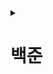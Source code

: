 <details>
<summary><h1>백준</h1></summary>

---

<details>
<summary><h2>[GOLD] 문제 목록</h2></summary>

 <details>
  <summary>
   <h3> 2636번 - 치즈 </h3>
  </summary>

- 출처: [ 백준 ](https://www.acmicpc.net/problem/2636)
- 문제 유형:
    - 구현
    - 그래프 이론
    - 그래프 탐색
    - 시뮬레이션
    - 너비 우선 탐색
    - 격자 그래프
- 난이도: 골드 4
- 과제 날짜 : 2025년 08월 04일
- 과제 완료 날짜 : 2025년 08월 05일
</details>

---

 <details>
  <summary>
   <h3> 16927번 - 배열 돌리기 2 </h3>
  </summary>

- 출처: [ 백준 ](https://www.acmicpc.net/problem/16927)
- 문제 유형:
    - 구현
- 난이도: 골드 5
- 과제 날짜 : 2025년 08월 06일
- 과제 완료 날짜 : 2025년 08월 08일
</details>

---

 <details>
  <summary>
   <h3> 16935번 - 배열 돌리기 3 </h3>
  </summary>

- 출처: [ 백준 ](https://www.acmicpc.net/problem/16935)
- 문제 유형:
    - 구현
- 난이도: 골드 5
- 과제 날짜 : 2025년 08월 08일
- 과제 완료 날짜 : 2025년 08월 13일
</details>

---

 <details>
  <summary>
   <h3> 17144번 - 미세먼지 안녕! </h3>
  </summary>

- 출처: [ 백준 ](https://www.acmicpc.net/problem/17144)
- 문제 유형:
    - 구현
    - 시뮬레이션
- 난이도: 골드 4
- 과제 날짜 : 2025년 0?월 ?일
- 과제 완료 날짜 : 2025년 08월 13일
</details>

---

 <details>
  <summary>
   <h3> 1074번 - Z </h3>
  </summary>

- 출처: [ 백준 ](https://www.acmicpc.net/problem/1074)
- 문제 유형:
    - 분할 정복
    - 재귀
- 난이도: 골드 5
- 과제 날짜 : 2025년 0?월 ?일
- 과제 완료 날짜 : 2025년 08월 14일
</details>

---

 <details>
  <summary>
   <h3> 2448번 - 별 찍기 - 11 </h3>
  </summary>

- 출처: [ 백준 ](https://www.acmicpc.net/problem/2448)
- 문제 유형:
    - 재귀
- 난이도: 골드 4
- 과제 날짜 : 2025년 0?월 ?일
- 과제 완료 날짜 : 2025 08월 25일
</details>

---

 <details>
  <summary>
   <h3> 10993번 - 별 찍기 - 18 </h3>
  </summary>

- 출처: [ 백준 ](https://www.acmicpc.net/problem/10993)
- 문제 유형:
    - 구현
    - 재귀
- 난이도: 골드 4
- 과제 날짜 : 2025년 0?월 ?일
- 과제 완료 날짜 :
</details>

---

 <details>
  <summary>
   <h3> 17471번 - 게리맨더링 </h3>
  </summary>

- 출처: [ 백준 ](https://www.acmicpc.net/problem/17471)
- 문제 유형:
    - 수학
    - 그래프 이론
    - 브루트포스 알고리즘
    - 그래프 탐색
    - 조합론
    - 너비 우선 탐색
    - 깊이 우선 탐색
    - 비트마스킹
- 난이도: 골드 3
- 과제 날짜 : 2025년 0?월 ?일
- 과제 완료 날짜 :
</details>

---

 <details>
  <summary>
   <h3> 11559번 - Puyo Puyo </h3>
  </summary>

- 출처: [ 백준 ](https://www.acmicpc.net/problem/11559)
- 문제 유형:
    - 구현
    - 그래프 이론
    - 그래프 탐색
    - 시뮬레이션
    - 너비 우선 탐색
- 난이도: 골드 4
- 과제 날짜 : 2025년 0?월 ?일
- 과제 완료 날짜 : 2025년 0?월 ?일
</details>

---

 <details>
  <summary>
   <h3> 9663번 - N-Queen </h3>
  </summary>

- 출처: [ 백준 ](https://www.acmicpc.net/problem/9663)
- 문제 유형:
    - 브루트포스 알고리즘
    - 백트래킹
- 난이도: 골드 4
- 과제 날짜 : 2025년 0?월 ?일
- 과제 완료 날짜 : 2025년 09월 02일
</details>

---

 <details>
  <summary>
   <h3> 10026번 - 적록색약 </h3>
  </summary>

- 출처: [ 백준 ](https://www.acmicpc.net/problem/10026)
- 문제 유형:
    - 그래프 이론
    - 그래프 탐색
    - 너비 우선 탐색
    - 깊이 우선 탐색
    - 격자 그래프
- 난이도: 골드 5
- 시작 날짜 : 2025년 09월 04일
- 완료 날짜 : 2025년 09월 04일
</details>

---

 <details>
  <summary>
   <h3> 1987번 - 알파벳 </h3>
  </summary>

- 출처: [ 백준 ](https://www.acmicpc.net/problem/1987)
- 문제 유형:
    - 그래프 이론
    - 그래프 탐색
    - 깊이 우선 탐색
    - 백트래킹
    - 격자 그래프
- 난이도: 골드 4
- 시작 날짜 : 2025년 09월 05일
- 완료 날짜 : 2025년 09월 05일
</details>

---

 <details>
  <summary>
   <h3> 1707번 - 이분 그래프 (다시 풀어보기 / 풀이 참고)</h3>
  </summary>

- 출처: [ 백준 ](https://www.acmicpc.net/problem/1707)
- 문제 유형:
    - 그래프 이론
    - 그래프 탐색
    - 너비 우선 탐색
    - 깊이 우선 탐색
    - 이분 그래프
- 난이도: 골드 4
- 시작 날짜 : 2025년 09월 08일
- 완료 날짜 : 2025년 09월 08일
</details>

---

 <details>
  <summary>
   <h3> 11729번 - 하노이 탑 이동 순서 (다시 풀어보기 / 풀이 참고)</h3>
  </summary>

- 출처: [ 백준 ](https://www.acmicpc.net/problem/11729)
- 문제 유형:
  - 재귀
- 난이도: 골드 5
- 시작 날짜 : 2025년 09월 12일
- 완료 날짜 : 2025년 09월 12일
</details>

---

 <details>
  <summary>
   <h3> 1461번 - 도서관</h3>
  </summary>

- 출처: [ 백준 ](https://www.acmicpc.net/problem/1461)
- 문제 유형:
  - 그리디
  - 정렬 알고리즘
- 난이도: 골드 4
- 시작 날짜 : 2025년 09월 12일
- 완료 날짜 : 
</details>

---

 <details>
  <summary>
   <h3> 7576번 - 토마토</h3>
  </summary>

- 출처: [ 백준 ](https://www.acmicpc.net/problem/7576)
- 문제 유형:
  - 그래프 이론
  - 그래프 탐색
  - 너비 우선 탐색
  - 최단 경로
  - 격자 그래프
- 난이도: 골드 5
- 시작 날짜 : 2025년 09월 24일
- 완료 날짜 : 2025년 09월 24일
</details>

---

 <details>
  <summary>
   <h3> 2206번 - 벽 부수고 이동하기</h3>
  </summary>

- 출처: [ 백준 ](https://www.acmicpc.net/problem/2206)
- 문제 유형:
  - 그래프 이론
  - 그래프 탐색
  - 너비 우선 탐색
  - 격자 그래프
- 난이도: 골드 3
- 시작 날짜 : 2025년 10월 14일
- 완료 날짜 : 2025년 10월 14일
</details>

---

 <details>
  <summary>
   <h3> 7569번 - 토마토</h3>
  </summary>

- 출처: [ 백준 ](https://www.acmicpc.net/problem/7569)
- 문제 유형:
  - 그래프 이론
  - 그래프 탐색
  - 너비 우선 탐색
  - 최단 경로
  - 격자 그래프
- 난이도: 골드 5
- 시작 날짜 : 2025년 10월 14일
- 완료 날짜 : 2025년 10월 14일
</details>

---

 <details>
  <summary>
   <h3> 1806번 - 부분합</h3>
  </summary>

- 출처: [ 백준 ](https://www.acmicpc.net/problem/1806)
- 문제 유형:
  - 누적 합
  - 두 포인터
- 난이도: 골드 4
- 시작 날짜 : 2025년 10월 17일
- 완료 날짜 : 2025년 10월 17일
</details>

---

 <details>
  <summary>
   <h3> 10986번 - 나머지 합</h3>
  </summary>

- 출처: [ 백준 ](https://www.acmicpc.net/problem/10986)
- 문제 유형:
  - 수학
  - 누적 합
- 난이도: 골드 3
- 시작 날짜 : 2025년 10월 17일
- 완료 날짜 : 2025년 10월 17일
- 비고 : 제미나이 이용해서 풀었음 나중에 다시 풀어보기
</details>

---

 <details>
  <summary>
   <h3> 1197번 - 최소 스패닝 트리</h3>
  </summary>

- 출처: [ 백준 ](https://www.acmicpc.net/problem/1197)
- 문제 유형:
  - 그래프 이론
  - 최소 스패닝 트리
- 난이도: 골드 4
- 시작 날짜 : 2025년 10월 22일
- 완료 날짜 : 2025년 10월 23일
- 비고 : 크루스칼, 프림 연습으로 코드 두개
</details>

---

 <details>
  <summary>
   <h3> 20207번 - 달력</h3>
  </summary>

- 출처: [ 백준 ](https://www.acmicpc.net/problem/20207)
- 문제 유형:
  - 구현
  - 그리디 알고리즘
  - 정렬
  - 차분 배열 트릭
- 난이도: 골드 5
- 시작 날짜 : 2025년 5월 23일
- 완료 날짜 : 2025년 5월 23일
- 비고 : 다시 풀어보기
</details>

---

 <details>
  <summary>
   <h3> 18808번 - 스티커 붙이기</h3>
  </summary>

- 출처: [ 백준 ](https://www.acmicpc.net/problem/18808)
- 문제 유형:
  - 구현
  - 브루트포스 알고리즘
  - 시뮬레이션
- 난이도: 골드 3
- 시작 날짜 : 2025년 10월 28일
- 완료 날짜 : 2025년 10월 28일
</details>

---

 <details>
  <summary>
   <h3> 20058번 - 마법사 상어와 파이어스톰</h3>
  </summary>

- 출처: [ 백준 ](https://www.acmicpc.net/problem/20058)
- 문제 유형:
  - 구현
  - 그래프 이론
  - 그래프 탐색
  - 시뮬레이션
  - 너비 우선 탐색
  - 깊이 우선 탐색
- 난이도: 골드 3
- 시작 날짜 : 2025년 10월 29일
- 완료 날짜 : 2025년 10월 29일
</details>

---

<h3> 골드 마지막

</details>

---

<details>
<summary><h2>[SILVER] 문제 목록</h2></summary>

 <details>
  <summary>
   <h3> 2667번 - 단지번호붙이기 </h3>
  </summary>

- 출처: [ 백준 ](https://www.acmicpc.net/problem/2667)
- 문제 유형:
    - 그래프 이론
    - 그래프 탐색
    - 너비 우선 탐색
    - 깊이 우선 탐색
    - 격자 그래프
    - 플러드 필
- 난이도: 실버 1
- 과제 날짜 : 2025년 08월 05일
- 과제 완료 날짜 : 2025년 08월 05일
</details>

---

 <details>
  <summary>
   <h3> 2630번 - 색종이 만들기 </h3>
  </summary>

- 출처: [ 백준 ](https://www.acmicpc.net/problem/2630)
- 문제 유형:
    - 분할 정복
    - 재귀
- 난이도: 실버 2
- 과제 날짜 : 2025년 08월 05일
- 과제 완료 날짜 : 2025년 08월 13일
</details>

---

 <details>
  <summary>
   <h3> 1913번 - 달팽이 </h3>
  </summary>

- 출처: [ 백준 ](https://www.acmicpc.net/problem/1913)
- 문제 유형:
    - 구현
- 난이도: 실버 3
- 과제 날짜 : 2025년 08월 06일
- 과제 완료 날짜 : 2025년 08월 06일
</details>

---

 <details>
  <summary>
   <h3> 15649번 - N과 M (1) </h3>
  </summary>

- 출처: [ 백준 ](https://www.acmicpc.net/problem/15649)
- 문제 유형:
    - 백트래킹
- 난이도: 실버 3
- 과제 날짜 : 2025년 08월 06일
- 과제 완료 날짜 : 2025년 08월 08일
</details>

---

 <details>
  <summary>
   <h3> 2961번 - 도영이가 만든 맛있는 음식 </h3>
  </summary>

- 출처: [ 백준 ](https://www.acmicpc.net/problem/2961)
- 문제 유형:
    - 브루트포스 알고리즘
    - 비트마스킹
    - 백트래킹
- 난이도: 실버 2
- 과제 날짜 : 2025년 0?월 ?일
- 과제 완료 날짜 : 2025년 08월 27일
</details>

---

 <details>
  <summary>
   <h3> 15650번 - N과 M (2) </h3>
  </summary>

- 출처: [ 백준 ](https://www.acmicpc.net/problem/15650)
- 문제 유형:
    - 백트래킹
- 난이도: 실버 3
- 과제 날짜 : 2025년 0?월 ?일
- 과제 완료 날짜 : 2025년 09월 02일
</details>

---

 <details>
  <summary>
   <h3> 15651번 - N과 M (3) </h3>
  </summary>

- 출처: [ 백준 ](https://www.acmicpc.net/problem/15651)
- 문제 유형:
    - 백트래킹
- 난이도: 실버 3
- 과제 날짜 : 2025년 0?월 ?일
- 과제 완료 날짜 : 2025년 09월 02일
</details>

---

 <details>
  <summary>
   <h3> 15652번 - N과 M (4) </h3>
  </summary>

- 출처: [ 백준 ](https://www.acmicpc.net/problem/15652)
- 문제 유형:
    - 백트래킹
- 난이도: 실버 3
- 과제 날짜 : 2025년 0?월 ?일
- 과제 완료 날짜 : 2025년 09월 02일
</details>

---

 <details>
  <summary>
   <h3> 1992번 - 쿼드트리 </h3>
  </summary>

- 출처: [ 백준 ](https://www.acmicpc.net/problem/1992)
- 문제 유형:
    - 분할 정복
    - 재귀
- 난이도: 실버 1
- 시작 날짜 : 2025년 09월 04일
- 완료 날짜 : 2025년 09월 04일
</details>

---

 <details>
  <summary>
   <h3> 2606번 - 바이러스 </h3>
  </summary>

- 출처: [ 백준 ](https://www.acmicpc.net/problem/2606)
- 문제 유형:
    - 그래프 이론
    - 그래프 탐색
    - 너비 우선 탐색
    - 깊이 우선 탐색
- 난이도: 실버 3
- 시작 날짜 : 2025년 09월 04일
- 완료 날짜 : 2025년 09월 04일
</details>

---

 <details>
  <summary>
   <h3> 11725번 - 트리의 부모 찾기 </h3>
  </summary>

- 출처: [ 백준 ](https://www.acmicpc.net/problem/11725)
- 문제 유형:
    - 그래프 이론
    - 그래프 탐색
    - 트리
    - 너비 우선 탐색
    - 깊이 우선 탐색
- 난이도: 실버 2
- 시작 날짜 : 2025년 09월 04일
- 완료 날짜 : 2025년 09월 04일
</details>

---

 <details>
  <summary>
   <h3> 2468번 - 안전 영역 </h3>
  </summary>

- 출처: [ 백준 ](https://www.acmicpc.net/problem/2468)
- 문제 유형:
    - 그래프 이론
    - 브루트포스 알고리즘
    - 그래프 탐색
    - 너비 우선 탐색
    - 깊이 우선 탐색
    - 격자 그래프
- 난이도: 실버 1
- 시작 날짜 : 2025년 09월 04일
- 완료 날짜 : 2025년 09월 04일
</details>

---

 <details>
  <summary>
   <h3> 4963번 - 섬의 개수 </h3>
  </summary>

- 출처: [ 백준 ](https://www.acmicpc.net/problem/4963)
- 문제 유형:
    - 그래프 이론
    - 그래프 탐색
    - 너비 우선 탐색
    - 깊이 우선 탐색
    - 격자 그래프
    - 플러드 필
- 난이도: 실버 2
- 시작 날짜 : 2025년 09월 05일
- 완료 날짜 : 2025년 09월 05일
</details>

---

 <details>
  <summary>
   <h3> 2583번 - 영역 구하기 </h3>
  </summary>

- 출처: [ 백준 ](https://www.acmicpc.net/problem/2583)
- 문제 유형:
    - 그래프 이론
    - 그래프 탐색
    - 너비 우선 탐색
    - 깊이 우선 탐색
    - 격자 그래프
    - 플러드 필
- 난이도: 실버 1
- 시작 날짜 : 2025년 09월 05일
- 완료 날짜 : 2025년 09월 05일
</details>

---

 <details>
  <summary>
   <h3> 2644번 - 촌수계산 </h3>
  </summary>

- 출처: [ 백준 ](https://www.acmicpc.net/problem/2644)
- 문제 유형:
    - 그래프 이론
    - 그래프 탐색
    - 너비 우선 탐색
    - 깊이 우선 탐색
- 난이도: 실버 2
- 시작 날짜 : 2025년 09월 05일
- 완료 날짜 : 2025년 09월 05일
</details>

---

 <details>
  <summary>
   <h3> 2839번 - 설탕 배달</h3>
  </summary>

- 출처: [ 백준 ](https://www.acmicpc.net/problem/2839)
- 문제 유형:
    - 수학
    - 다이나믹 프로그래밍
    - 그리디 알고리즘
- 난이도: 실버 4
- 시작 날짜 : 2025년 09월 08일
- 완료 날짜 : 2025년 09월 08일
</details>

---

 <details>
  <summary>
   <h3> 1463번 - 1로 만들기</h3>
  </summary>

- 출처: [ 백준 ](https://www.acmicpc.net/problem/1463)
- 문제 유형:
    - 다이나믹 프로그래밍
- 난이도: 실버 3
- 시작 날짜 : 2025년 09월 08일
- 완료 날짜 : 2025년 09월 08일
</details>

---

 <details>
  <summary>
   <h3> 7562번 - 나이트의 이동</h3>
  </summary>

- 출처: [ 백준 ](https://www.acmicpc.net/problem/7562)
- 문제 유형:
  - 그래프 이론
  - 그래프 탐색
  - 너비 우선 탐색
  - 최단 경로
  - 격자 그래프
- 난이도: 실버 1
- 시작 날짜 : 2025년 09월 30일
- 완료 날짜 : 2025년 09월 30일
</details>

---

 <details>
  <summary>
   <h3> 1926번 - 그림</h3>
  </summary>

- 출처: [ 백준 ](https://www.acmicpc.net/problem/1926)
- 문제 유형:
  - 그래프 이론
  - 그래프 탐색
  - 너비 우선 탐색
  - 깊이 우선 탐색
  - 격자 그래프
  - 플러드 필
- 난이도: 실버 1
- 시작 날짜 : 2025년 09월 30일
- 완료 날짜 : 2025년 09월 30일
</details>

---

 <details>
  <summary>
   <h3> 11659번 - 구간 합 구하기 4</h3>
  </summary>

- 출처: [ 백준 ](https://www.acmicpc.net/problem/11659)
- 문제 유형:
  - 누적 합
- 난이도: 실버 3
- 시작 날짜 : 2025년 10월 16일
- 완료 날짜 : 2025년 10월 16일
</details>

---

 <details>
  <summary>
   <h3> 11660번 - 구간 합 구하기 5</h3>
  </summary>

- 출처: [ 백준 ](https://www.acmicpc.net/problem/11660)
- 문제 유형:
  - 다이나믹 프로그래밍
  - 누적 합
- 난이도: 실버 1
- 시작 날짜 : 2025년 10월 16일
- 완료 날짜 : 2025년 10월 16일
</details>

---

 <details>
  <summary>
   <h3> 2559번 - 수열</h3>
  </summary>

- 출처: [ 백준 ](https://www.acmicpc.net/problem/2559)
- 문제 유형:
  - 누적 합
  - 두 포인터
  - 슬라이딩 윈도우
- 난이도: 실버 3
- 시작 날짜 : 2025년 10월 16일
- 완료 날짜 : 2025년 10월 16일
</details>

---

 <details>
  <summary>
   <h3> 2003번 - 수들의 합 2</h3>
  </summary>

- 출처: [ 백준 ](https://www.acmicpc.net/problem/2003)
- 문제 유형:
  - 브루트포스 알고리즘
  - 누적 합
  - 두 포인터
- 난이도: 실버 4
- 시작 날짜 : 2025년 10월 17일
- 완료 날짜 : 2025년 10월 17일
</details>

---

 <details>
  <summary>
   <h3> 2167번 - 2차원 배열의 합</h3>
  </summary>

- 출처: [ 백준 ](https://www.acmicpc.net/problem/2167)
- 문제 유형:
  - 구현
  - 누적 합
- 난이도: 실버 5
- 시작 날짜 : 2025년 10월 17일
- 완료 날짜 : 2025년 10월 17일
</details>

---

 <details>
  <summary>
   <h3> 9017번 - 크로스 컨트리</h3>
  </summary>

- 출처: [ 백준 ](https://www.acmicpc.net/problem/9017)
- 문제 유형:
  - 구현
- 난이도: 실버 3
- 시작 날짜 : 2025년 10월 18일
- 완료 날짜 : 2025년 10월 18일
</details>

---

 <details>
  <summary>
   <h3> 10828번 - 스택</h3>
  </summary>

- 출처: [ 백준 ](https://www.acmicpc.net/problem/10828)
- 문제 유형:
  - 구현
  - 자료 구조
  - 스택
- 난이도: 실버 4
- 시작 날짜 : 2025년 10월 19일
- 완료 날짜 : 2025년 10월 19일
</details>

---

 <details>
  <summary>
   <h3> 4673번 - 셀프 넘버</h3>
  </summary>

- 출처: [ 백준 ](https://www.acmicpc.net/problem/4673)
- 문제 유형:
  - 수학
  - 구현
  - 브루트포스 알고리즘
- 난이도: 실버 5
- 시작 날짜 : 2025년 10월 19일
- 완료 날짜 : 2025년 10월 19일
</details>

---

 <details>
  <summary>
   <h3> 10773번 - 제로</h3>
  </summary>

- 출처: [ 백준 ](https://www.acmicpc.net/problem/10773)
- 문제 유형:
  - 구현
  - 자료 구조
  - 스택
- 난이도: 실버 4
- 시작 날짜 : 2025년 10월 19일
- 완료 날짜 : 2025년 10월 19일
</details>

---

 <details>
  <summary>
   <h3> 1018번 - 체스판 다시 칠하기</h3>
  </summary>

- 출처: [ 백준 ](https://www.acmicpc.net/problem/1018)
- 문제 유형:
  - 구현
  - 브루트포스 알고리즘
- 난이도: 실버 3
- 시작 날짜 : 2025년 10월 20일
- 완료 날짜 : 2025년 10월 20일
</details>

---

 <details>
  <summary>
   <h3> 1193번 - 분수찾기</h3>
  </summary>

- 출처: [ 백준 ](https://www.acmicpc.net/problem/1193)
- 문제 유형:
  - 수학
  - 구현
- 난이도: 실버 5
- 시작 날짜 : 2025년 10월 20일
- 완료 날짜 : 2025년 10월 20일
</details>

---

 <details>
  <summary>
   <h3> 1316번 - 그룹 단어 체커</h3>
  </summary>

- 출처: [ 백준 ](https://www.acmicpc.net/problem/1316)
- 문제 유형:
  - 구현
  - 문자열
- 난이도: 실버 5
- 시작 날짜 : 2025년 10월 20일
- 완료 날짜 : 2025년 10월 20일
</details>

---

 <details>
  <summary>
   <h3> 2941번 - 크로아티아 알파벳</h3>
  </summary>

- 출처: [ 백준 ](https://www.acmicpc.net/problem/2941)
- 문제 유형:
  - 구현
  - 문자열
- 난이도: 실버 5
- 시작 날짜 : 2025년 10월 21일
- 완료 날짜 : 2025년 10월 21일
</details>

---

 <details>
  <summary>
   <h3> 7568번 - 덩치</h3>
  </summary>

- 출처: [ 백준 ](https://www.acmicpc.net/problem/7568)
- 문제 유형:
  - 구현
  - 브루트포스 알고리즘
- 난이도: 실버 5
- 시작 날짜 : 2025년 10월 21일
- 완료 날짜 : 2025년 10월 21일
</details>

---

<h3> 실버 마지막

</details>

---

<details>
<summary><h2>[BRONZE] 문제 목록</h2></summary>

 <details>
  <summary>
   <h3> 2851번 - 슈퍼 마리오 </h3>
  </summary>

- 출처: [ 백준 ](https://www.acmicpc.net/problem/2851)
- 문제 유형:
  - 구현
  - 브루트포스 알고리즘
  - 누적 합
- 난이도: 브론즈 1
- 과제 날짜 : 2025년 10월 19일
- 과제 완료 날짜 : 2025년 10월 19일
</details>

---

<h3> 브론즈 마지막

</details>

---

</details>